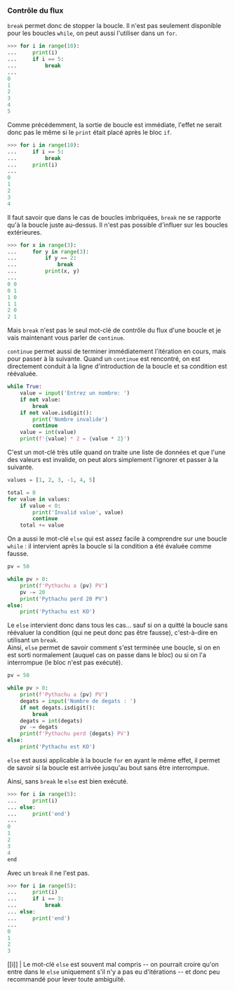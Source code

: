 ### Contrôle du flux

`break` permet donc de stopper la boucle.
Il n'est pas seulement disponible pour les boucles `while`, on peut aussi l'utiliser dans un `for`.

```python
>>> for i in range(10):
...     print(i)
...     if i == 5:
...         break
... 
0
1
2
3
4
5
```

Comme précédemment, la sortie de boucle est immédiate, l'effet ne serait donc pas le même si le `print` était placé après le bloc `if`.

```python
>>> for i in range(10):
...     if i == 5:
...         break
...     print(i)
... 
0
1
2
3
4
```

Il faut savoir que dans le cas de boucles imbriquées, `break` ne se rapporte qu'à la boucle juste au-dessus.
Il n'est pas possible d'influer sur les boucles extérieures.

```python
>>> for x in range(3):
...     for y in range(3):
...         if y == 2:
...             break
...         print(x, y)
... 
0 0
0 1
1 0
1 1
2 0
2 1
```

Mais `break` n'est pas le seul mot-clé de contrôle du flux d'une boucle et je vais maintenant vous parler de `continue`.

`continue` permet aussi de terminer immédiatement l'itération en cours, mais pour passer à la suivante.
Quand un `continue` est rencontré, on est directement conduit à la ligne d'introduction de la boucle et sa condition est réévaluée.

```python
while True:
    value = input('Entrez un nombre: ')
    if not value:
        break
    if not value.isdigit():
        print('Nombre invalide')
        continue
    value = int(value)
    print(f'{value} * 2 = {value * 2}')
```

C'est un mot-clé très utile quand on traite une liste de données et que l'une des valeurs est invalide, on peut alors simplement l'ignorer et passer à la suivante.

```python
values = [1, 2, 3, -1, 4, 5]

total = 0
for value in values:
    if value < 0:
        print('Invalid value', value)
        continue
    total += value
```

On a aussi le mot-clé `else` qui est assez facile à comprendre sur une boucle `while` : il intervient après la boucle si la condition a été évaluée comme fausse.

```python
pv = 50

while pv > 0:
    print(f'Pythachu a {pv} PV')
    pv -= 20
    print('Pythachu perd 20 PV')
else:
    print('Pythachu est KO')
```

Le `else` intervient donc dans tous les cas… sauf si on a quitté la boucle sans réévaluer la condition (qui ne peut donc pas être fausse), c'est-à-dire en utilisant un `break`.  
Ainsi, `else` permet de savoir comment s'est terminée une boucle, si on en est sorti normalement (auquel cas on passe dans le bloc) ou si on l'a interrompue (le bloc n'est pas exécuté).

```python
pv = 50

while pv > 0:
    print(f'Pythachu a {pv} PV')
    degats = input('Nombre de degats : ')
    if not degats.isdigit():
        break
    degats = int(degats)
    pv -= degats
    print(f'Pythachu perd {degats} PV')
else:
    print('Pythachu est KO')
```

`else` est aussi applicable à la boucle `for` en ayant le même effet, il permet de savoir si la boucle est arrivée jusqu'au bout sans être interrompue.

Ainsi, sans `break` le `else` est bien exécuté.

```python
>>> for i in range(5):
...     print(i)
... else:
...     print('end')
... 
0
1
2
3
4
end
```

Avec un `break` il ne l'est pas.

```python
>>> for i in range(5):
...     print(i)
...     if i == 3:
...         break
... else:
...     print('end')
... 
0
1
2
3

```

[[i]]
| Le mot-clé `else` est souvent mal compris -- on pourrait croire qu'on entre dans le `else` uniquement s'il n'y a pas eu d'itérations -- et donc peu recommandé pour lever toute ambiguïté.
